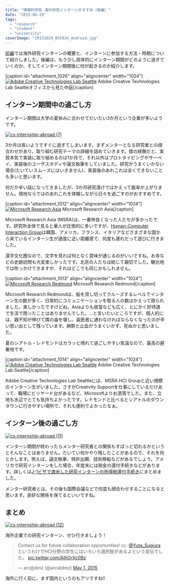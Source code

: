 ```yaml
---
title: "情報科学系 海外研究インターンのすすめ〔後編〕"
date: "2015-06-29"
tags: 
  - "research"
  - "student"
  - "university"
coverImage: "20131029_055924_Android.jpg"
---
```


[前編](http://junkato.jp/ja/blog/2015/06/29/cs-research-internship-abroad/)では海外研究インターンの概要と、インターンに参加する方法・時期について紹介しました。後編は、もう少し具体的にインターン期間がどのように過ぎていくのか、そしてインターン期間後に何が起きるのか紹介します。

\[caption id="attachment\_1026" align="aligncenter" width="1024"\][![Adobe Creative Technologies Lab Seattle](/images/20131029_055924_Android-1024x576.jpg)](http://junkato.jp/ja/blog/wp-content/uploads/2015/06/20131029_055924_Android.jpg) Adobe Creative Technologies Lab Seattleオフィスから見た中庭\[/caption\]

## インターン期間中の過ごし方

インターン期間は大学の夏休みに合わせてだいたい3か月という企業が多いようです。

[![cs-internship-abroad (7)](/images/cs-internship-abroad-7-1024x576.jpg)](http://junkato.jp/ja/blog/wp-content/uploads/2015/06/cs-internship-abroad-7.jpg)

3か月は長いようですぐに過ぎてしまいます。まずメンターとなる研究者との顔合わせがあり、取り組む研究テーマの詳細を詰めていきます。僕の経験だと、実質本気で実装に取り組めるのは1か月で、それ以外はプロトタイピングやサーベイ、実装後のユーザスタディや論文執筆をしていました。研究がうまくいかない場合(たいていスムーズにはいきません)、実装後のあれこれは全くできないことも多いと思います。

何だか辛い話になってきましたが、3か月研究漬けではかえって能率が上がりません。現地ならではのあれこれを体験しながら日々を過ごすのがおすすめです。

\[caption id="attachment\_1012" align="aligncenter" width="1024"\][![Microsoft Research Asia](/images/cs-internship-abroad-8-1024x576.jpg)](http://junkato.jp/ja/blog/wp-content/uploads/2015/06/cs-internship-abroad-8.jpg) Microsoft Research Asia\[/caption\]

Microsoft Research Asia (MSRA)は、一番仲良くなった人たちが多かったです。研究所全体で見ると華人が圧倒的に多いですが、[Human-Computer Interaction Group](http://research.microsoft.com/en-us/groups/msrahci/)は韓国、アメリカ、フランス、イタリアなどさまざまな国から来ているインターン生が適度に近い距離感で、何度も連れだって遊びに行きました。

漢字文化圏なので、文字を見れば何となく意味が通じるのがいいですね。お寺などの史跡訪問も大変楽しかったです。北京の人たちは総じて親切でした。観光地では吹っかけてきますが、それはどこでも同じかもしれません。

\[caption id="attachment\_1013" align="aligncenter" width="1024"\][![Microsoft Research Redmond](/images/cs-internship-abroad-9-1024x576.jpg)](http://junkato.jp/ja/blog/wp-content/uploads/2015/06/cs-internship-abroad-9.jpg) Microsoft Research Redmond\[/caption\]

Microsoft Research Redmondは、船を貸し切ってクルーズするレベルでインターン生の数が多く、日常的にコミュニケーションを取る人の数はかえって限られました。楽しかったですけどね。Asiaよりも居室なども広く、とにかく好待遇で生活で困ったことはありませんでした。…と言いたいところですが、個人的には、親不知が伸びて隣の歯を壊し、歯医者に通わなければならなくなったのが辛い思い出として残っています。麻酔と止血がうまくいかず、死ぬかと思いました。

夏のシアトル・レドモンドはカラッと晴れて過ごしやすい気温なので、最高の避暑地です。

\[caption id="attachment\_1014" align="aligncenter" width="1024"\][![Adobe Creative Technologies Lab Seattle](/images/cs-internship-abroad-10-1024x576.jpg)](http://junkato.jp/ja/blog/wp-content/uploads/2015/06/cs-internship-abroad-10.jpg) Adobe Creative Technologies Lab Seattle\[/caption\]

Adobe Creative Technologies Lab Seattleには、MSRA HCI Groupと近い規模のインターン生がいました。さすがCreativity Supportを仕事にしているだけあって、職場にビリヤード台があるなど、Microsoftよりお洒落でした。また、立地も水辺でとても気持ちよかったです。レドモンドと比べるとシアトルのダウンタウンに行きやすい場所で、それも便利でよかったなぁ。

## インターン後の過ごし方

[![cs-internship-abroad (11)](/images/cs-internship-abroad-11-1024x576.jpg)](http://junkato.jp/ja/blog/wp-content/uploads/2015/06/cs-internship-abroad-11.jpg)

インターン期間が終わったらメンター研究者との関係もすぱっと切れるかというとそんなことはありません。たいてい何かやり残したことがあるので、それを何とかします。例えば、論文執筆、特許出願、技術移転などがあるでしょう。アメリカで研究インターンをした場合、年度末には税金の還付手続きなどがあります。詳しくは[J-1ビザで渡米した研究インターンの所得税還付手続き](http://junkato.jp/ja/blog/2014/02/27/j1-trainee-tax-refund-docs-for-irs/)にまとめました。

メンター研究者とは、その後も国際会議などで何度も顔合わせすることになると思います。良好な関係を保てるといいですね。

## まとめ

[![cs-internship-abroad (12)](/images/cs-internship-abroad-12-1024x576.jpg)](http://junkato.jp/ja/blog/wp-content/uploads/2015/06/cs-internship-abroad-12.jpg)

海外企業での研究インターン、ぜひ行きましょう！

<blockquote class="twitter-tweet" lang="en"><p dir="ltr" lang="ja">Contact us for future collaboration opportunities! cc: <a href="https://twitter.com/Yuta_Sugiura">@Yuta_Sugiura</a> というわけでHCI分野の学生にはいろいろ選択肢があるよという宣伝でした。 <a href="http://t.co/AIhOrXc0Bz">pic.twitter.com/AIhOrXc0Bz</a></p>— arc@dmz (@arcatdmz) <a href="https://twitter.com/arcatdmz/status/594048249574502401">May 1, 2015</a></blockquote>
<script src="//platform.twitter.com/widgets.js" async charset="utf-8"></script>

海外に行く前に、まず国内というのもアリですね!!
